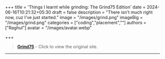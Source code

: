 +++
title = 'Things I learnt while grinding: The Grind75 Edition'
date = 2024-06-16T10:21:32+05:30
draft = false
description = "There isn't much right now, cuz I've just started."
image = "/images/grind.png"
imageBig = "/images/grind.png"
categories = ["coding","placement",""]
authors = ["Raghul"]
avatar = "/images/avatar.webp"

+++

> [**Grind75**](https://www.techinterviewhandbook.org/grind75?weeks=26&hours=40) - Click to view the original site.

------

